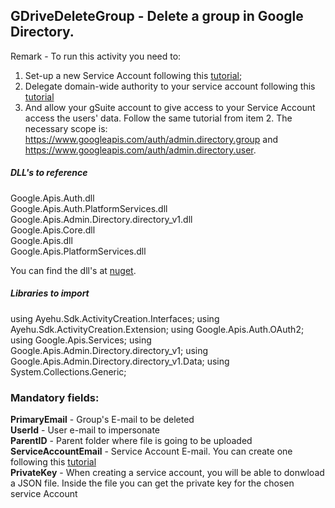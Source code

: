 ## GDriveDeleteGroup - Delete a group in Google Directory.

Remark - To run this activity you need to:  
1. Set-up a new Service Account following this [tutorial](https://docs.bmc.com/docs/PATROL4GoogleCloudPlatform/10/creating-a-service-account-key-in-the-google-cloud-platform-project-799095477.html);  
2. Delegate domain-wide authority to your service account following this [tutorial](https://developers.google.com/admin-sdk/directory/v1/guides/delegation)
3. And allow your gSuite account to give access to your Service Account access the users' data. Follow the same tutorial from item 2. The necessary scope is: https://www.googleapis.com/auth/admin.directory.group and https://www.googleapis.com/auth/admin.directory.user.  

##### DLL's to reference
Google.Apis.Auth.dll  
Google.Apis.Auth.PlatformServices.dll  
Google.Apis.Admin.Directory.directory_v1.dll  
Google.Apis.Core.dll  
Google.Apis.dll  
Google.Apis.PlatformServices.dll  

You can find the dll's at [nuget](https://www.nuget.org/packages/Google.Apis.Admin.Directory.directory_v1).  

##### Libraries to import
using Ayehu.Sdk.ActivityCreation.Interfaces;
using Ayehu.Sdk.ActivityCreation.Extension;
using Google.Apis.Auth.OAuth2;
using Google.Apis.Services;
using Google.Apis.Admin.Directory.directory_v1;
using Google.Apis.Admin.Directory.directory_v1.Data;
using System.Collections.Generic;

### Mandatory fields:

**PrimaryEmail**		- Group's E-mail to be deleted  
**UserId**				- User e-mail to impersonate  
**ParentID**			- Parent folder where file is going to be uploaded  
**ServiceAccountEmail**	- Service Account E-mail. You can create one following this [tutorial](https://docs.bmc.com/docs/PATROL4GoogleCloudPlatform/10/creating-a-service-account-key-in-the-google-cloud-platform-project-799095477.html)  
**PrivateKey**			- When creating a service account, you will be able to donwload a JSON file. Inside the file you can get the private key for the chosen service Account  